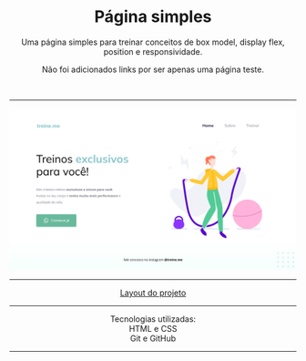 <h1 align="center">Página simples</h1>



<p align="center">Uma página simples para treinar conceitos de box model, display flex, position e responsividade.</p>
<p align="center">Não foi adicionados links por ser apenas uma página teste.</p>



<br>
<hr>
<img src="./.github/preview.svg" alt="Calendário da Copa">
<hr>

<p target="_blank" align="center"><a href="https://www.figma.com/file/ruvo5VTGOzqylpdERY6V2C/Explorer---Projeto-02-(Copy)?node-id=1%3A5">Layout do projeto</a></p>
<hr>
<p align="center">Tecnologias utilizadas:
<br>HTML e CSS
<br>Git e GitHub</p>
<hr>
